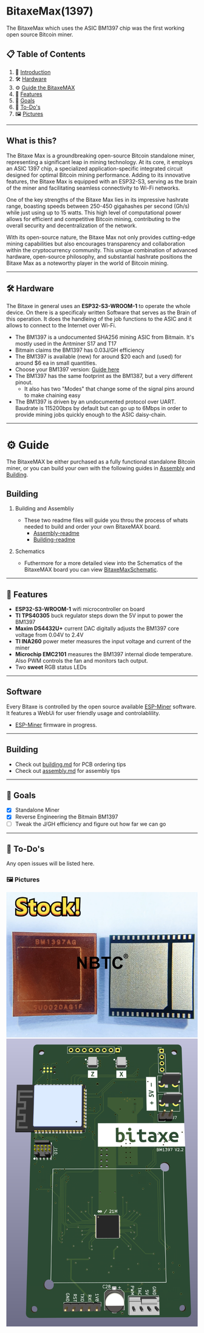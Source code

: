 # BitaxeMax(1397)

The BitaxeMax which uses the ASIC BM1397 chip was the first working open source Bitcoin miner.

## 📋 <a name="table">Table of Contents</a>

1. 🤖 [Introduction](#introduction)
2. 🛠️ [Hardware](#hardware)
3. ⚙️ [Guide the BitaxeMAX](#guide)
4. 🔋 [Features](#features)
5. 🎯 [Goals](#goals)
6. 📝 [To-Do's](#todo)
7. 🖼️ [Pictures](#pictures)

---

## <a name="introduction"> What is this?

The Bitaxe Max is a groundbreaking open-source Bitcoin standalone miner, representing a significant leap in mining technology. At its core, it employs an ASIC 1397 chip, a specialized application-specific integrated circuit designed for optimal Bitcoin mining performance. Adding to its innovative features, the Bitaxe Max is equipped with an ESP32-S3, serving as the brain of the miner and facilitating seamless connectivity to Wi-Fi networks.

One of the key strengths of the Bitaxe Max lies in its impressive hashrate range, boasting speeds between 250-450 gigahashes per second (Gh/s) while just using up to 15 watts. This high level of computational power allows for efficient and competitive Bitcoin mining, contributing to the overall security and decentralization of the network.

With its open-source nature, the Bitaxe Max not only provides cutting-edge mining capabilities but also encourages transparency and collaboration within the cryptocurrency community. This unique combination of advanced hardware, open-source philosophy, and substantial hashrate positions the Bitaxe Max as a noteworthy player in the world of Bitcoin mining.

---

## <a name="hardware">🛠️ Hardware

The Bitaxe in general uses an <b>ESP32-S3-WROOM-1</b> to operate the whole device. On there is a specificaly written Software that serves as the Brain of this operation. It does the handleing of the job functions to the ASIC and it allows to connect to the Internet over Wi-Fi.

- The BM1397 is a undocumented SHA256 mining ASIC from Bitmain. It's mostly used in the Antminer S17 and T17
- Bitmain claims the BM1397 has 0.03J/GH efficiency
- The BM1397 is available (new) for around $20 each and (used) for around $6 ea in small quantities.
- Choose your BM1397 version: [Guide here](https://d-central.tech/bm1397-ad-ag-ah-ai-antminer-17-series-chip-replacement-guide/)
- The BM1397 has the same footprint as the BM1387, but a very different pinout.
  - It also has two "Modes" that change some of the signal pins around to make chaining easy
- The BM1397 is driven by an undocumented protocol over UART. Baudrate is 115200bps by default but can go up to 6Mbps in order to provide mining jobs quickly enough to the ASIC daisy-chain.

---

# <a name="guide">⚙️ Guide

The BitaxeMAX be either purchased as a fully functional standalone Bitcoin miner, or you can build your own with the following guides in [Assembly](assembly.md) and [Building](building.md).

## Building

1. Building and Assembliy

   - These two readme files will guide you throu the process of whats needed to build and order your own BitaxeMAX board.
     - [Assembly-readme](assembly.md)
     - [Building-readme](building.md)

2. Schematics
   - Futhermore for a more detailed view into the Schematics of the BitaxeMAX board you can view [BitaxeMaxSchematic](bitaxeMax_schematic.pdf).

---

## <a name="features">🔋 Features

- **ESP32-S3-WROOM-1** wifi microcontroller on board
- **TI TPS40305** buck regulator steps down the 5V input to power the BM1397
- **Maxim DS4432U+** current DAC digitally adjusts the BM1397 core voltage from 0.04V to 2.4V
- **TI INA260** power meter measures the input voltage and current of the miner
- **Microchip EMC2101** measures the BM1397 internal diode temperature. Also PWM controls the fan and monitors tach output.
- Two **sweet** RGB status LEDs

---

## Software

Every Bitaxe is controlled by the open source available [ESP-Miner](https://github.com/skot/ESP-Miner) software. It features a WebUi for user friendly usage and controlablility.

- [ESP-Miner](https://github.com/skot/ESP-Miner) firmware in progress.

---

## Building

- Check out [building.md](building.md) for PCB ordering tips
- Check out [assembly.md](assembly.md) for assembly tips

---

## <a name="goals">🎯 Goals

- [x] Standalone Miner
- [x] Reverse Engineering the Bitmain BM1397
- [ ] Tweak the J/GH efficiency and figure out how far we can go

---

## <a name="todo">📝 To-Do's

Any open issues will be listed here.

### <a name="pictures">🖼️ Pictures

![BM1397](/pictures/1397/BM1397.png)
![bitaxeMAX](/pictures/1397/render.png)
